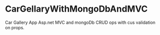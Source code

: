 # CarGellaryWithMongoDbAndMVC
Car Gallery App Asp.net MVC and mongoDb CRUD ops with cus validation on props.
